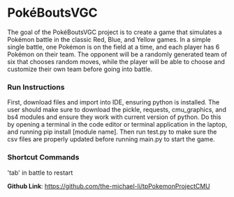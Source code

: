 # PokéBoutsVGC

The goal of the PokéBoutsVGC project is to create a game that simulates a Pokémon battle in the classic Red, Blue, and Yellow games. In a simple single battle, one Pokémon is on the field at a time, and each player has 6 Pokémon on their team. The opponent will be a randomly generated team of six that chooses random moves, while the player will be able to choose and customize their own team before going into battle.

### Run Instructions
First, download files and import into IDE, ensuring python is installed. The user should make sure to download the pickle, requests, cmu_graphics, and bs4 modules and ensure they work with current version of python. Do this by opening a terminal in the code editor or terminal application in the laptop, and running pip install [module name]. Then run test.py to make sure the csv files are properly updated before running main.py to start the game.

### Shortcut Commands
'tab' in battle to restart

**Github Link**: https://github.com/the-michael-li/tpPokemonProjectCMU